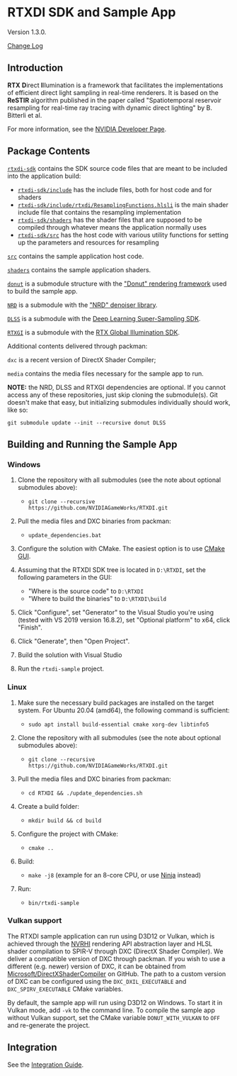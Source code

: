 
# RTXDI SDK and Sample App

Version 1.3.0.

[Change Log](ChangeLog.md)

## Introduction

**RTX** **D**irect **I**llumination is a framework that facilitates the implementations of efficient direct light sampling in real-time renderers. It is based on the **ReSTIR** algorithm published in the paper called "Spatiotemporal reservoir resampling for real-time ray tracing with dynamic direct lighting" by B. Bitterli et al.

For more information, see the [NVIDIA Developer Page](https://developer.nvidia.com/rtxdi).

## Package Contents

[`rtxdi-sdk`](rtxdi-sdk) contains the SDK source code files that are meant to be included into the application build:

- [`rtxdi-sdk/include`](rtxdi-sdk/include) has the include files, both for host code and for shaders
- [`rtxdi-sdk/include/rtxdi/ResamplingFunctions.hlsli`](rtxdi-sdk/include/rtxdi/ResamplingFunctions.hlsli) is the main shader include file that contains the resampling implementation
- [`rtxdi-sdk/shaders`](rtxdi-sdk/shaders) has the shader files that are supposed to be compiled through whatever means the application normally uses
- [`rtxdi-sdk/src`](rtxdi-sdk/src) has the host code with various utility functions for setting up the parameters and resources for resampling

[`src`](src) contains the sample application host code.

[`shaders`](shaders) contains the sample application shaders.

[`donut`](donut) is a submodule structure with the ["Donut" rendering framework](https://github.com/NVIDIAGameWorks/donut) used to build the sample app.

[`NRD`](NRD) is a submodule with the ["NRD" denoiser library](https://github.com/NVIDIAGameWorks/RayTracingDenoiser).

[`DLSS`](DLSS) is a submodule with the [Deep Learning Super-Sampling SDK](https://github.com/NVIDIA/DLSS).

[`RTXGI`](RTXGI) is a submodule with the [RTX Global Illumination SDK](https://github.com/NVIDIAGameWorks/RTXGI).

Additional contents delivered through packman:

`dxc` is a recent version of DirectX Shader Compiler;

`media` contains the media files necessary for the sample app to run.

**NOTE:** the NRD, DLSS and RTXGI dependencies are optional. If you cannot access any of these repositories, just skip cloning the submodule(s). Git doesn't make that easy, but initializing submodules individually should work, like so:

`git submodule update --init --recursive donut DLSS`

## Building and Running the Sample App

### Windows

1. Clone the repository with all submodules (see the note about optional submodules above):
	- `git clone --recursive https://github.com/NVIDIAGameWorks/RTXDI.git`

2. Pull the media files and DXC binaries from packman:
	- `update_dependencies.bat`
	
3. Configure the solution with CMake. The easiest option is to use [CMake GUI](https://cmake.org/download/).

4. Assuming that the RTXDI SDK tree is located in `D:\RTXDI`, set the following parameters in the GUI:
	- "Where is the source code" to `D:\RTXDI`
	- "Where to build the binaries" to `D:\RTXDI\build`

5. Click "Configure", set "Generator" to the Visual Studio you're using (tested with VS 2019 version 16.8.2), set "Optional platform" to x64, click "Finish".

6. Click "Generate", then "Open Project".

7. Build the solution with Visual Studio 

8. Run the `rtxdi-sample` project.

### Linux

1. Make sure the necessary build packages are installed on the target system. For Ubuntu 20.04 (amd64), the following command is sufficient:
	- `sudo apt install build-essential cmake xorg-dev libtinfo5`

2. Clone the repository with all submodules (see the note about optional submodules above):
	- `git clone --recursive https://github.com/NVIDIAGameWorks/RTXDI.git`


3. Pull the media files and DXC binaries from packman:
	- `cd RTXDI && ./update_dependencies.sh`
	
4. Create a build folder:
	- `mkdir build && cd build`

5. Configure the project with CMake:
	- `cmake ..`

6. Build:
	- `make -j8` (example for an 8-core CPU, or use [Ninja](https://ninja-build.org) instead)

7. Run:
	- `bin/rtxdi-sample`

### Vulkan support

The RTXDI sample application can run using D3D12 or Vulkan, which is achieved through the [NVRHI](https://github.com/NVIDIAGameWorks/nvrhi) rendering API abstraction layer and HLSL shader compilation to SPIR-V through DXC (DirectX Shader Compiler). We deliver a compatible version of DXC through packman. If you wish to use a different (e.g. newer) version of DXC, it can be obtained from [Microsoft/DirectXShaderCompiler](https://github.com/Microsoft/DirectXShaderCompiler) on GitHub. The path to a custom version of DXC can be configured using the `DXC_DXIL_EXECUTABLE` and `DXC_SPIRV_EXECUTABLE` CMake variables.

By default, the sample app will run using D3D12 on Windows. To start it in Vulkan mode, add `-vk` to the command line. To compile the sample app without Vulkan support, set the CMake variable `DONUT_WITH_VULKAN` to `OFF` and re-generate the project.

## Integration

See the [Integration Guide](doc/Integration.md).
